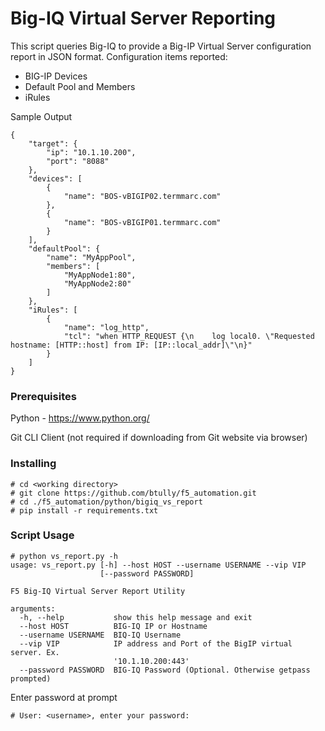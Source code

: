 # Big-IQ Virtual Server Reporting

This script queries Big-IQ to provide a Big-IP Virtual Server configuration report in JSON format.  Configuration items reported:
* BIG-IP Devices
* Default Pool and Members
* iRules

Sample Output
```
{
    "target": {
        "ip": "10.1.10.200",
        "port": "8088"
    },
    "devices": [
        {
            "name": "BOS-vBIGIP02.termmarc.com"
        },
        {
            "name": "BOS-vBIGIP01.termmarc.com"
        }
    ],
    "defaultPool": {
        "name": "MyAppPool",
        "members": [
            "MyAppNode1:80",
            "MyAppNode2:80"
        ]
    },
    "iRules": [
        {
            "name": "log_http",
            "tcl": "when HTTP_REQUEST {\n    log local0. \"Requested hostname: [HTTP::host] from IP: [IP::local_addr]\"\n}"
        }
    ]
}
```

### Prerequisites


Python - https://www.python.org/

Git CLI Client (not required if downloading from Git website via browser)


### Installing

```
# cd <working directory>
# git clone https://github.com/btully/f5_automation.git
# cd ./f5_automation/python/bigiq_vs_report
# pip install -r requirements.txt
```

### Script Usage
```
# python vs_report.py -h
usage: vs_report.py [-h] --host HOST --username USERNAME --vip VIP
                    [--password PASSWORD]

F5 Big-IQ Virtual Server Report Utility

arguments:
  -h, --help           show this help message and exit
  --host HOST          BIG-IQ IP or Hostname
  --username USERNAME  BIQ-IQ Username
  --vip VIP            IP address and Port of the BigIP virtual server. Ex.
                       '10.1.10.200:443'
  --password PASSWORD  BIG-IQ Password (Optional. Otherwise getpass prompted)
```

Enter password at prompt
```
# User: <username>, enter your password:
```